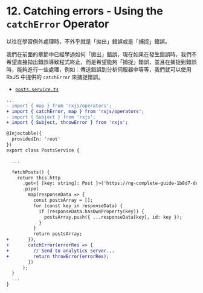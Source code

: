 # 12. Catching errors - Using the `catchError` Operator

以往在學習例外處理時，不外乎就是「拋出」錯誤或是「捕捉」錯誤。

我們在前面的章節中已經學過如何「拋出」錯誤，現在如果在發生錯誤時，我們不希望直接拋出錯誤導致程式終止，而是希望能夠「捕捉」錯誤，並且在捕捉到錯誤時，能夠進行一些處理，例如：傳送錯誤到分析伺服器中等等，我們就可以使用 RxJS 中提供的 `catchError` 來捕捉錯誤。

- [`posts.service.ts`](../../http-app/src/app/posts.service.ts)

```diff
...
- import { map } from 'rxjs/operators';
+ import { catchError, map } from 'rxjs/operators';
- import { Subject } from 'rxjs';
+ import { Subject, throwError } from 'rxjs';

@Injectable({
  providedIn: 'root'
})
export class PostsService {

  ...

  fetchPosts() {
    return this.http
      .get<{ [key: string]: Post }>('https://ng-complete-guide-1b8d7-default-rtdb.asia-southeast1.firebasedatabase.app/posts.json')
      .pipe(
        map(responseData => {
          const postsArray = [];
          for (const key in responseData) {
            if (responseData.hasOwnProperty(key)) {
              postsArray.push({ ...responseData[key], id: key });
            }
          }
          return postsArray;
+       }),
+       catchError(errorRes => {
+         // Send to analytics server...
+         return throwError(errorRes);
        })
      );
  }
  ...
}
```